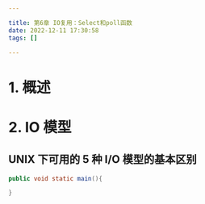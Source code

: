 ```yaml
--- 

title: 第6章 IO复用：Select和poll函数  
date: 2022-12-11 17:30:58  
tags: []  

---
```


# 1. 概述


# 2. IO 模型

## UNIX 下可用的 5 种 I/O 模型的基本区别

```java
public void static main(){

}
```